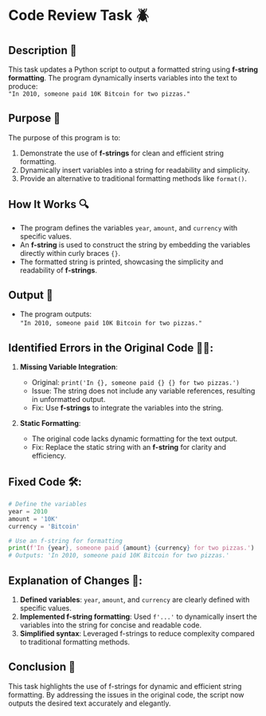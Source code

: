 # Code Review Task 🪲

## Description 📝

This task updates a Python script to output a formatted string using **f-string formatting**.
The program dynamically inserts variables into the text to produce:  
`"In 2010, someone paid 10K Bitcoin for two pizzas."`

## Purpose 🎯

The purpose of this program is to:

1. Demonstrate the use of **f-strings** for clean and efficient string formatting.
2. Dynamically insert variables into a string for readability and simplicity.
3. Provide an alternative to traditional formatting methods like `format()`.

## How It Works 🔍

-   The program defines the variables `year`, `amount`, and `currency` with specific values.
-   An **f-string** is used to construct the string by embedding the variables directly within curly braces `{}`.
-   The formatted string is printed, showcasing the simplicity and readability of **f-strings**.

## Output 📜

-   The program outputs:  
    `"In 2010, someone paid 10K Bitcoin for two pizzas."`

## Identified Errors in the Original Code 🕵🏾:

1. **Missing Variable Integration**:

    - Original: `print('In {}, someone paid {} {} for two pizzas.')`
    - Issue: The string does not include any variable references, resulting in unformatted output.
    - Fix: Use **f-strings** to integrate the variables into the string.

2. **Static Formatting**:
    - The original code lacks dynamic formatting for the text output.
    - Fix: Replace the static string with an **f-string** for clarity and efficiency.

## Fixed Code 🛠:

```python
# Define the variables
year = 2010
amount = '10K'
currency = 'Bitcoin'

# Use an f-string for formatting
print(f'In {year}, someone paid {amount} {currency} for two pizzas.')
# Outputs: 'In 2010, someone paid 10K Bitcoin for two pizzas.'
```

## Explanation of Changes 🧾:

1. **Defined variables**: `year`, `amount`, and `currency` are clearly defined with specific values.
2. **Implemented f-string formatting**: Used `f'...'` to dynamically insert the variables into the string for concise and readable code.
3. **Simplified syntax**: Leveraged f-strings to reduce complexity compared to traditional formatting methods.

## Conclusion 🚀

This task highlights the use of f-strings for dynamic and efficient string formatting.
By addressing the issues in the original code, the script now outputs the desired text accurately and elegantly.
